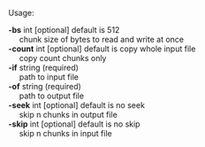 Usage:  

**-bs** int [optional] default is 512  
&nbsp;&nbsp;&nbsp;&nbsp; chunk size of bytes to read and write at once  
**-count** int [optional] default is copy whole input file  
&nbsp;&nbsp;&nbsp;&nbsp; copy count chunks only  
**-if** string (required)  
&nbsp;&nbsp;&nbsp;&nbsp; path to input file  
**-of** string (required)  
&nbsp;&nbsp;&nbsp;&nbsp; path to output file  
**-seek** int [optional] default is no seek  
&nbsp;&nbsp;&nbsp;&nbsp; skip n chunks in output file  
**-skip** int [optional] default is no skip  
&nbsp;&nbsp;&nbsp;&nbsp; skip n chunks in input file  
